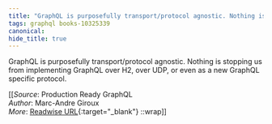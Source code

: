 ```yaml
---
title: "GraphQL is purposefully transport/protocol agnostic. Nothing is stopping us from ..."
tags: graphql books-10325339
canonical: 
hide_title: true
---
```


GraphQL is purposefully transport/protocol agnostic. Nothing is stopping us from implementing GraphQL over H2, over UDP, or even as a new GraphQL specific protocol.


[[_Source_: Production Ready GraphQL<br>
_Author_: Marc-Andre Giroux<br>
_More_: [Readwise URL](https://readwise.io/open/210672391){:target="_blank"}
::wrap]]